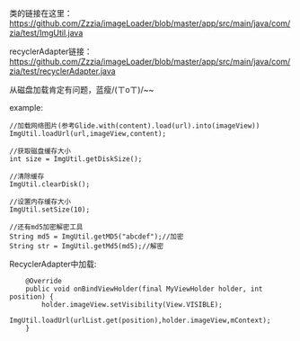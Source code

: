 类的链接在这里：https://github.com/Zzzia/imageLoader/blob/master/app/src/main/java/com/zia/test/ImgUtil.java

recyclerAdapter链接：https://github.com/Zzzia/imageLoader/blob/master/app/src/main/java/com/zia/test/recyclerAdapter.java

从磁盘加载肯定有问题，蓝瘦/(ㄒoㄒ)/~~

example:

~~~
//加载网络图片(参考Glide.with(content).load(url).into(imageView))
ImgUtil.loadUrl(url,imageView,content);

//获取磁盘缓存大小
int size = ImgUtil.getDiskSize();

//清除缓存
ImgUtil.clearDisk();

//设置内存缓存大小
ImgUtil.setSize(10);

//还有md5加密解密工具
String md5 = ImgUtil.getMD5("abcdef");//加密
String str = ImgUtil.getMd5(md5);//解密
~~~



RecyclerAdapter中加载:

~~~
    @Override
    public void onBindViewHolder(final MyViewHolder holder, int position) {
        holder.imageView.setVisibility(View.VISIBLE);
        ImgUtil.loadUrl(urlList.get(position),holder.imageView,mContext);
    }
~~~

